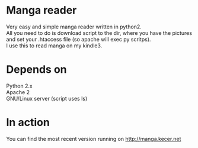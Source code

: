 Manga reader
============

Very easy and simple manga reader written in python2.  
All you need to do is download script to the dir, where you have the pictures and set your .htaccess file (so apache will exec py scritps).  
I use this to read manga on my kindle3.  

Depends on
==========
Python 2.x  
Apache 2  
GNU/Linux server (script uses ls)

In action
=========

You can find the most recent version running on http://manga.kecer.net  

